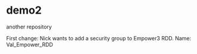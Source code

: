 # demo2
another repository

First change: Nick wants to add a security group to Empower3 RDD. Name: Val_Empower_RDD
